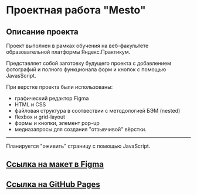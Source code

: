 # **Проектная работа "Mesto"**

## **Описание проекта**

Проект выполнен в рамках обучения на веб-факультете образовательной платформы Яндекс.Практикум.  

Представляет собой заготовку будущего проекта с добавлением фотографий и полного функционала форм и кнопок с помощью JavasScript.


При верстке проекта были использованы:
* графический редактор Figma
* HTML и CSS
* файловая структура в соотвествии с методологией БЭМ (nested)
* flexbox и grid-layout
* формы и кнопки, элемент pop-up
* медиазапросы для создания "отзывчивой" вёрстки.  
_____________________________________________________________________  

Планируется "оживить" страницу с помощью JavaScript.  

## [Ссылка на макет в Figma](https://www.figma.com/file/2cn9N9jSkmxD84oJik7xL7/JavaScript.-Sprint-4?node-id=0%3A1)

## [Ссылка на GitHub Pages](https://sukhasana.github.io/mesto-project/index.html)

 




